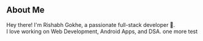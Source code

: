 ## About Me  
Hey there! I'm Rishabh Gokhe, a passionate full-stack developer 🚀.  
I love working on Web Development, Android Apps, and DSA.
one more test
